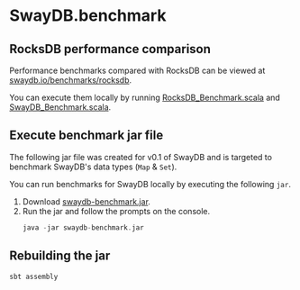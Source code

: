 # SwayDB.benchmark

## RocksDB performance comparison

Performance benchmarks compared with RocksDB can be viewed at [swaydb.io/benchmarks/rocksdb](http://swaydb.io/benchmarks/rocksdb/?language=scala/).

You can execute them locally by running [RocksDB_Benchmark.scala](/src/main/scala/swaydb/benchmark/readwrite/RocksDB_Benchmark.scala)
and [SwayDB_Benchmark.scala](/src/main/scala/swaydb/benchmark/readwrite/SwayDB_Benchmark.scala). 

## Execute benchmark jar file

The following jar file was created for v0.1 of SwayDB and is targeted to benchmark SwayDB's data types (`Map` & `Set`). 

You can run benchmarks for SwayDB locally by executing the following `jar`.

1. Download [swaydb-benchmark.jar](https://github.com/simerplaha/SwayDB.benchmark/blob/master/swaydb-benchmark.jar).
2. Run the jar and follow the prompts on the console.
    ```scala
    java -jar swaydb-benchmark.jar
    ```

## Rebuilding the jar
`sbt assembly`